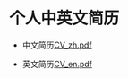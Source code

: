 # 个人中英文简历

+ 中文简历[CV_zh.pdf](https://github.com/charlesliucn/CV/blob/master/CV_zh/CV_zh.pdf)

+ 英文简历[CV_en.pdf](https://github.com/charlesliucn/CV/blob/master/CV_en/CV_en.pdf)
